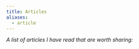 ```yaml
---
title: Articles
aliases:
  - article
---
```

*A list of articles I have read that are worth sharing:*